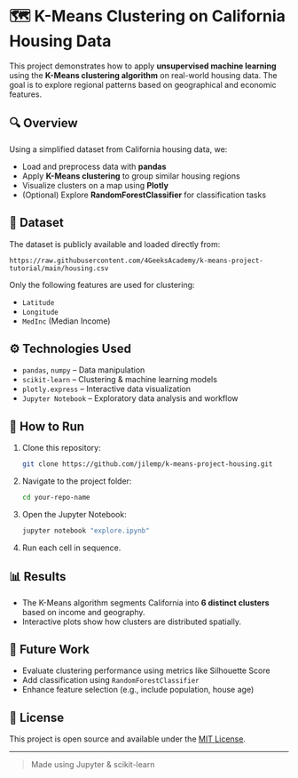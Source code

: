
# 🗺️ K-Means Clustering on California Housing Data

This project demonstrates how to apply **unsupervised machine learning** using the **K-Means clustering algorithm** on real-world housing data. The goal is to explore regional patterns based on geographical and economic features.

## 🔍 Overview

Using a simplified dataset from California housing data, we:

- Load and preprocess data with **pandas**
- Apply **K-Means clustering** to group similar housing regions
- Visualize clusters on a map using **Plotly**
- (Optional) Explore **RandomForestClassifier** for classification tasks

## 📁 Dataset

The dataset is publicly available and loaded directly from:

```
https://raw.githubusercontent.com/4GeeksAcademy/k-means-project-tutorial/main/housing.csv
```

Only the following features are used for clustering:
- `Latitude`
- `Longitude`
- `MedInc` (Median Income)

## ⚙️ Technologies Used

- `pandas`, `numpy` – Data manipulation
- `scikit-learn` – Clustering & machine learning models
- `plotly.express` – Interactive data visualization
- `Jupyter Notebook` – Exploratory data analysis and workflow

## 🚀 How to Run

1. Clone this repository:
   ```bash
   git clone https://github.com/jilemp/k-means-project-housing.git
   ```
2. Navigate to the project folder:
   ```bash
   cd your-repo-name
   ```
3. Open the Jupyter Notebook:
   ```bash
   jupyter notebook "explore.ipynb"
   ```
4. Run each cell in sequence.

## 📊 Results

- The K-Means algorithm segments California into **6 distinct clusters** based on income and geography.
- Interactive plots show how clusters are distributed spatially.

## 🧠 Future Work

- Evaluate clustering performance using metrics like Silhouette Score
- Add classification using `RandomForestClassifier`
- Enhance feature selection (e.g., include population, house age)

## 📜 License

This project is open source and available under the [MIT License](LICENSE).

---

> Made using Jupyter & scikit-learn
